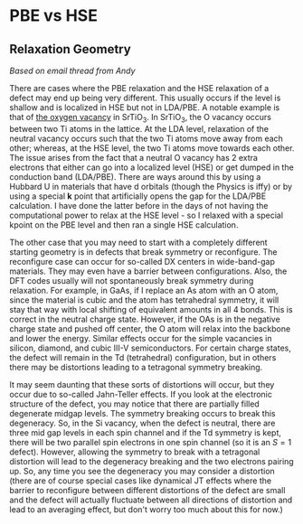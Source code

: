 # PBE vs HSE

## Relaxation Geometry

*Based on email thread from Andy*

There are cases where the PBE relaxation and the HSE relaxation of a defect may end up being very different. This usually occurs if the level is shallow and is localized in HSE but not in LDA/PBE. A notable example is that of [the oxygen vacancy](https://journals.aps.org/prb/abstract/10.1103/PhysRevB.86.155105) in $\text{SrTiO}_3$. In $\text{SrTiO}_3$, the O vacancy occurs between two Ti atoms in the lattice. At the LDA level, relaxation of the neutral vacancy occurs such that the two Ti atoms move away from each other; whereas, at the HSE level, the two Ti atoms move towards each other. The issue arises from the fact that a neutral O vacancy has 2 extra electrons that either can go into a localized level (HSE) or get dumped in the conduction band (LDA/PBE). There are ways around this by using a Hubbard U in materials that have d orbitals (though the Physics is iffy) or by using a special **k** point that artificially opens the gap for the LDA/PBE calculation. I have done the latter before in the days of not having the computational power to relax at the HSE level - so I relaxed with a special kpoint on the PBE level and then ran a single HSE calculation.

The other case that you may need to start with a completely different starting geometry is in defects that break symmetry or reconfigure. The reconfigure case can occur for so-called DX centers in wide-band-gap materials. They may even have a barrier between configurations. Also, the DFT codes usually will not spontaneously break symmetry during relaxation. For example, in GaAs, if I replace an As atom with an O atom, since the material is cubic and the atom has tetrahedral symmetry, it will stay that way with local shifting of equivalent amounts in all 4 bonds. This is correct in the neutral charge state. However, if the OAs is in the negative charge state and pushed off center, the O atom will relax into the backbone and lower the energy. Similar effects occur for the simple vacancies in silicon, diamond, and cubic III-V semiconductors. For certain charge states, the defect will remain in the Td (tetrahedral) configuration, but in others there may be distortions leading to a tetragonal symmetry breaking.

It may seem daunting that these sorts of distortions will occur, but they occur due to so-called Jahn-Teller effects. If you look at the electronic structure of the defect, you may notice that there are partially filled degenerate midgap levels. The symmetry breaking occurs to break this degeneracy. So, in the Si vacancy, when the defect is neutral, there are three mid gap levels in each spin channel and if the Td symmetry is kept, there will be two parallel spin electrons in one spin channel (so it is an $S = 1$ defect). However, allowing the symmetry to break with a tetragonal distortion will lead to the degeneracy breaking and the two electrons pairing up. So, any time you see the degeneracy you may consider a distortion (there are of course special cases like dynamical JT effects where the barrier to reconfigure between different distortions of the defect are small and the defect will actually fluctuate between all directions of distortion and lead to an averaging effect, but don't worry too much about this for now.)
